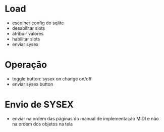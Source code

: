 
# Load

- escolher config do sqlite
- desabilitar slots
- atribuir valores
- habilitar slots
- enviar sysex

# Operação

- toggle button: sysex on change on/off
- enviar sysex button

# Envio de SYSEX

- enviar na ordem das páginas do manual de implementação MIDI e não na ordem dos objetos na tela

